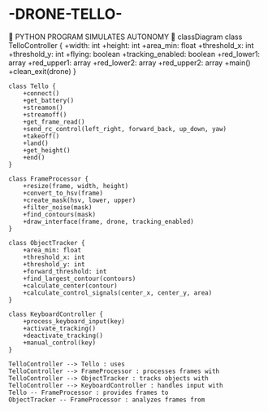 # -DRONE-TELLO-
🚁 PYTHON PROGRAM SIMULATES AUTONOMY 🚁
classDiagram
    class TelloController {
        +width: int
        +height: int
        +area_min: float
        +threshold_x: int
        +threshold_y: int
        +flying: boolean
        +tracking_enabled: boolean
        +red_lower1: array
        +red_upper1: array
        +red_lower2: array
        +red_upper2: array
        +main()
        +clean_exit(drone)
    }

    class Tello {
        +connect()
        +get_battery()
        +streamon()
        +streamoff()
        +get_frame_read()
        +send_rc_control(left_right, forward_back, up_down, yaw)
        +takeoff()
        +land()
        +get_height()
        +end()
    }

    class FrameProcessor {
        +resize(frame, width, height)
        +convert_to_hsv(frame)
        +create_mask(hsv, lower, upper)
        +filter_noise(mask)
        +find_contours(mask)
        +draw_interface(frame, drone, tracking_enabled)
    }

    class ObjectTracker {
        +area_min: float
        +threshold_x: int
        +threshold_y: int
        +forward_threshold: int
        +find_largest_contour(contours)
        +calculate_center(contour)
        +calculate_control_signals(center_x, center_y, area)
    }

    class KeyboardController {
        +process_keyboard_input(key)
        +activate_tracking()
        +deactivate_tracking()
        +manual_control(key)
    }

    TelloController --> Tello : uses
    TelloController --> FrameProcessor : processes frames with
    TelloController --> ObjectTracker : tracks objects with
    TelloController --> KeyboardController : handles input with
    Tello -- FrameProcessor : provides frames to
    ObjectTracker -- FrameProcessor : analyzes frames from
